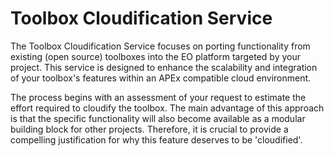 # Toolbox Cloudification Service

The Toolbox Cloudification Service focuses on porting functionality from existing (open source) toolboxes into the EO platform
targeted by your project. This service is designed to enhance the scalability and integration of your toolbox's features
within an APEx compatible cloud environment.

The process begins with an assessment of your request to estimate the effort required to cloudify the toolbox. The main
advantage of this approach is that the specific functionality will also become available as a modular building block for
other projects. Therefore, it is crucial to provide a compelling justification for why this feature deserves to be 'cloudified'.

